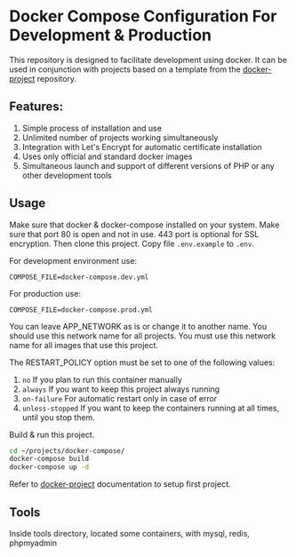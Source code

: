 # Docker Compose Configuration For Development & Production

This repository is designed to facilitate development using docker. It can be used in conjunction with projects based 
on a template from the [docker-project](https://github.com/yarbala/docker-project) repository. 

## Features:

1. Simple process of installation and use
1. Unlimited number of projects working simultaneously
1. Integration with Let's Encrypt for automatic certificate installation
1. Uses only official and standard docker images
1. Simultaneous launch and support of different versions of PHP or any other development tools

## Usage

Make sure that docker & docker-compose installed on your system. Make sure that port 80 is open and not in use. 
443 port is optional for SSL encryption. Then clone this project. Copy file ```.env.example``` to ```.env```.

For development environment use:
```dotenv
COMPOSE_FILE=docker-compose.dev.yml
``` 

For production use:
```dotenv
COMPOSE_FILE=docker-compose.prod.yml
``` 

You can leave APP_NETWORK as is or change it to another name. You should use this network name for all projects.
You must use this network name for all images that use this project.

The RESTART_POLICY option must be set to one of the following values:
1. ```no``` If you plan to run this container manually
1. ```always``` If you want to keep this project always running
1. ```on-failure``` For automatic restart only in case of error
1. ```unless-stopped``` If you want to keep the containers running at all times, until you stop them.

Build & run this project.

```bash
cd ~/projects/docker-compose/
docker-compose build
docker-compose up -d
```

Refer to [docker-project](https://github.com/yarbala/docker-project) documentation to setup first project.

## Tools

Inside tools directory, located some containers, with mysql, redis, phpmyadmin